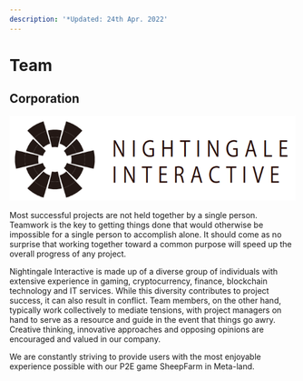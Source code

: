 ```yaml
---
description: '*Updated: 24th Apr. 2022'
---
```


# Team

## Corporation

![](<../.gitbook/assets/image (109).png>)

Most successful projects are not held together by a single person. Teamwork is the key to getting things done that would otherwise be impossible for a single person to accomplish alone. It should come as no surprise that working together toward a common purpose will speed up the overall progress of any project.

Nightingale Interactive is made up of a diverse group of individuals with extensive experience in gaming, cryptocurrency, finance, blockchain technology and IT services. While this diversity contributes to project success, it can also result in conflict. Team members, on the other hand, typically work collectively to mediate tensions, with project managers on hand to serve as a resource and guide in the event that things go awry. Creative thinking, innovative approaches and opposing opinions are encouraged and valued in our company.

We are constantly striving to provide users with the most enjoyable experience possible with our P2E game SheepFarm in Meta-land.





###

